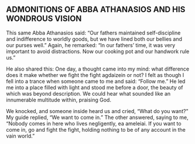 ## ADMONITIONS OF ABBA ATHANASIOS AND HIS WONDROUS VISION

This same Abba Athanasios said: “Our fathers maintained self-discipline and indifference to worldly goods, but we have lined both our bellies and our purses well.” Again, he remarked: “In our fathers’ time, it was very important to avoid distractions. Now our cooking pot and our handwork rule us.”

He also shared this: One day, a thought came into my mind: what difference does it make whether we fight the fight agdaizein or not? I felt as though I fell into a trance when someone came to me and said: “Follow me.” He led me into a place filled with light and stood me before a door, the beauty of which was beyond description. We could hear what sounded like an innumerable multitude within, praising God.

We knocked, and someone inside heard us and cried, “What do you want?” My guide replied, “We want to come in.” The other answered, saying to me, “Nobody comes in here who lives negligently, ea ameleiai. If you want to come in, go and fight the fight, holding nothing to be of any account in the vain world.”

